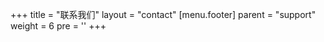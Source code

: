 +++
title = "联系我们"
layout = "contact"
[menu.footer]
  parent = "support"
  weight = 6
  pre = '<i class="fas fa-fw fa-info-circle"></i>'
+++

